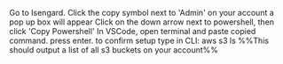 Go to Isengard.
Click the copy symbol next to 'Admin' on your account
a pop up box will appear
Click on the down arrow next to powershell, then click 'Copy Powershell'
In VSCode, open terminal and paste copied command.  press enter.
to confirm setup type in CLI:
aws s3 ls %%This should output a list of all s3 buckets on your  account%%


